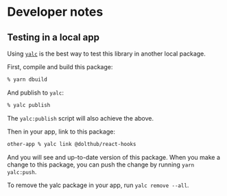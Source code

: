 # Developer notes

## Testing in a local app

Using [`yalc`](https://github.com/wclr/yalc) is the best way to test this library in another local package.

First, compile and build this package:

```zsh
% yarn dbuild
```

And publish to `yalc`:

```zsh
% yalc publish
```

The `yalc:publish` script will also achieve the above.

Then in your app, link to this package:

```zsh
other-app % yalc link @dolthub/react-hooks
```

And you will see and up-to-date version of this package. When you make a change to this package, you can push the change by running `yarn yalc:push`.

To remove the yalc package in your app, run `yalc remove --all`.
